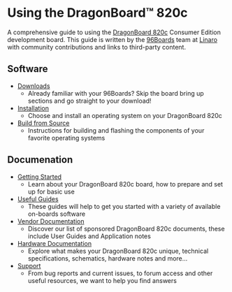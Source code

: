 # Using the DragonBoard™ 820c

A comprehensive guide to using the [DragonBoard 820c](https://www.96boards.org/products/dragonboard820c/) Consumer Edition development board. This guide is written by the [96Boards](https://www.96boards.org) team at [Linaro](http://www.linaro.org) with community contributions and links to third-party content.

## Software

- [Downloads](Downloads/README.md)
   - Already familiar with your 96Boards? Skip the board bring up sections and go straight to your download!
- [Installation](Installation/README.md)
   - Choose and install an operating system on your DragonBoard 820c
- [Build from Source](BuildSource/README.md)
   - Instructions for building and flashing the components of your favorite operating systems

## Documenation

- [Getting Started](GettingStarted/README.md)
   - Learn about your DragonBoard 820c board, how to prepare and set up for basic use
- [Useful Guides](Guides/README.md)
   - These guides will help to get you started with a variety of available on-boards software
- [Vendor Documentation](VendorDocs/README.md)
   - Discover our list of sponsored DragonBoard 820c documents, these include User Guides and Application notes
- [Hardware Documentation](HardwareDocs/README.md)
   - Explore what makes your DragonBoard 820c unique, technical specifications, schematics, hardware notes and more...
- [Support](Support/README.md)
   - From bug reports and current issues, to forum access and other useful resources, we want to help you find answers
